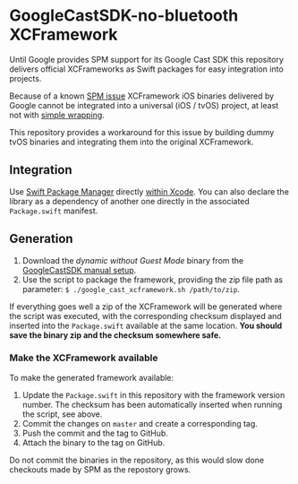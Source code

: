 GoogleCastSDK-no-bluetooth XCFramework
======================================

Until Google provides SPM support for its Google Cast SDK this repository delivers official XCFrameworks as Swift packages for easy integration into projects.

Because of a known [SPM issue](https://github.com/apple/swift-package-manager/issues/4370) XCFramework iOS binaries delivered by Google cannot be integrated into a universal (iOS / tvOS) project, at least not with [simple wrapping](https://github.com/SRGSSR/GoogleCastSDK-ios-no-bluetooth).

This repository provides a workaround for this issue by building dummy tvOS binaries and integrating them into the original XCFramework.

## Integration

Use [Swift Package Manager](https://swift.org/package-manager) directly [within Xcode](https://developer.apple.com/documentation/xcode/adding_package_dependencies_to_your_app). You can also declare the library as a dependency of another one directly in the associated `Package.swift` manifest.

## Generation

1. Download the _dynamic without Guest Mode_ binary from the [GoogleCastSDK manual setup](https://developers.google.com/cast/docs/ios_sender#manual_setup).
2. Use the script to package the framework, providing the zip file path as parameter: `$ ./google_cast_xcframework.sh /path/to/zip`.

If everything goes well a zip of the XCFramework will be generated where the script was executed, with the corresponding checksum displayed and inserted into the `Package.swift` available at the same location. **You should save the binary zip and the checksum somewhere safe.**

### Make the XCFramework available

To make the generated framework available:

1. Update the `Package.swift` in this repository with the framework version number. The checksum has been automatically inserted when running the script, see above.
2. Commit the changes on `master` and create a corresponding tag.
3. Push the commit and the tag to GitHub.
4. Attach the binary to the tag on GitHub.

Do not commit the binaries in the repository, as this would slow done checkouts made by SPM as the repostory grows.